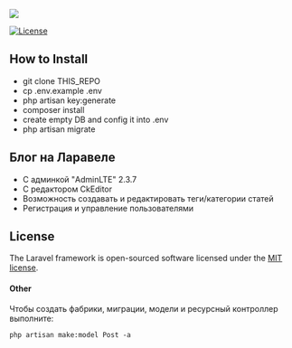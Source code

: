 <p><img src="https://laravel.com/assets/img/components/logo-laravel.svg"></p>

<p>

<a href="https://packagist.org/packages/laravel/framework"><img src="https://poser.pugx.org/laravel/framework/license.svg" alt="License"></a>
</p>  

## How to Install

- git clone THIS_REPO
- cp .env.example .env
- php artisan key:generate
- composer install
- create empty DB and config it into .env
- php artisan migrate

## Блог на Ларавеле

- С админкой "AdminLTE" 2.3.7
- С редактором CkEditor
- Возможность создавать и редактировать теги/категории статей
- Регистрация и управление пользователями


## License

The Laravel framework is open-sourced software licensed under the [MIT license](https://opensource.org/licenses/MIT).


#### Other
Чтобы создать фабрики, миграции, модели и ресурсный контроллер выполните:
```
php artisan make:model Post -a
```

